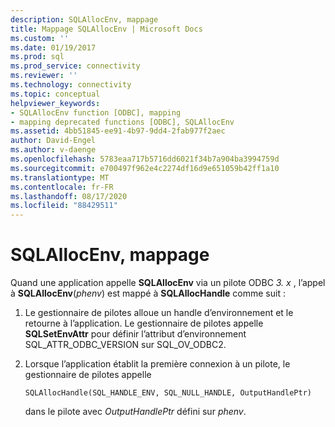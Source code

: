 ```yaml
---
description: SQLAllocEnv, mappage
title: Mappage SQLAllocEnv | Microsoft Docs
ms.custom: ''
ms.date: 01/19/2017
ms.prod: sql
ms.prod_service: connectivity
ms.reviewer: ''
ms.technology: connectivity
ms.topic: conceptual
helpviewer_keywords:
- SQLAllocEnv function [ODBC], mapping
- mapping deprecated functions [ODBC], SQLAllocEnv
ms.assetid: 4bb51845-ee91-4b97-9dd4-2fab977f2aec
author: David-Engel
ms.author: v-daenge
ms.openlocfilehash: 5783eaa717b5716dd6021f34b7a904ba3994759d
ms.sourcegitcommit: e700497f962e4c2274df16d9e651059b42ff1a10
ms.translationtype: MT
ms.contentlocale: fr-FR
ms.lasthandoff: 08/17/2020
ms.locfileid: "88429511"
---
```

# <a name="sqlallocenv-mapping"></a>SQLAllocEnv, mappage
Quand une application appelle **SQLAllocEnv** via un pilote ODBC *3. x* , l’appel à **SQLAllocEnv**(*phenv*) est mappé à **SQLAllocHandle** comme suit :  
  
1.  Le gestionnaire de pilotes alloue un handle d’environnement et le retourne à l’application. Le gestionnaire de pilotes appelle **SQLSetEnvAttr** pour définir l’attribut d’environnement SQL_ATTR_ODBC_VERSION sur SQL_OV_ODBC2.  
  
2.  Lorsque l’application établit la première connexion à un pilote, le gestionnaire de pilotes appelle  
  
    ```  
    SQLAllocHandle(SQL_HANDLE_ENV, SQL_NULL_HANDLE, OutputHandlePtr)  
    ```  
  
     dans le pilote avec *OutputHandlePtr* défini sur *phenv*.
